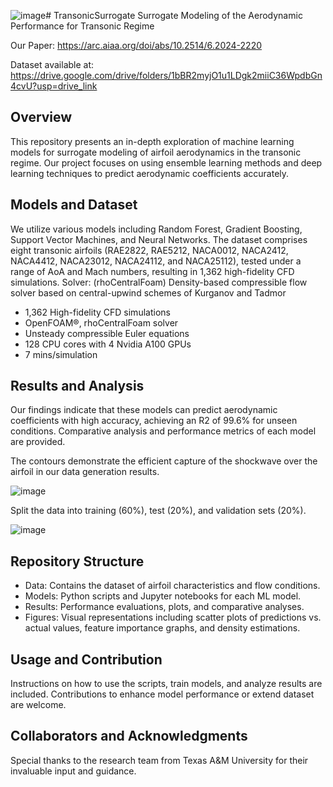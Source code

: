 ![image](https://github.com/Mohamedelrefaie/TransonicSurrogate/assets/99045424/a4c595af-b8dd-4a1e-99a6-b08ab74914d6)# TransonicSurrogate
Surrogate Modeling of the Aerodynamic Performance for Transonic Regime

Our Paper: https://arc.aiaa.org/doi/abs/10.2514/6.2024-2220

Dataset available at: https://drive.google.com/drive/folders/1bBR2myjO1u1LDgk2miiC36WpdbGn4cvU?usp=drive_link

## Overview
This repository presents an in-depth exploration of machine learning models for surrogate modeling of airfoil aerodynamics in the transonic regime. Our project focuses on using ensemble learning methods and deep learning techniques to predict aerodynamic coefficients accurately.

## Models and Dataset
We utilize various models including Random Forest, Gradient Boosting, Support Vector Machines, and Neural Networks. The dataset comprises eight transonic airfoils (RAE2822,
RAE5212, NACA0012, NACA2412, NACA4412, NACA23012, NACA24112, and NACA25112), tested under a range of AoA and Mach numbers, resulting in 1,362 high-fidelity CFD simulations.
Solver: (rhoCentralFoam) Density-based compressible flow solver based on central-upwind schemes of Kurganov and Tadmor
+ 1,362 High-fidelity CFD simulations​
+ OpenFOAM®, rhoCentralFoam solver​
+ Unsteady compressible Euler equations​
+ 128 CPU cores with 4 Nvidia A100 GPUs​
+ 7 mins/simulation

  
## Results and Analysis
Our findings indicate that these models can predict aerodynamic coefficients with high accuracy, achieving an R2 of 99.6% for unseen conditions. Comparative analysis and performance metrics of each model are provided.

The contours demonstrate the efficient capture of the shockwave over the airfoil in our data generation results.

![image](https://github.com/Mohamedelrefaie/TransonicSurrogate/assets/99045424/515eb365-57e1-47c9-bcbb-991b6e106803)

Split the data into training (60%), test (20%), and validation sets (20%).

![image](https://github.com/Mohamedelrefaie/TransonicSurrogate/assets/99045424/affcd048-148e-4dcb-8056-7ee87d90bbbe)

## Repository Structure
+ Data: Contains the dataset of airfoil characteristics and flow conditions.
+ Models: Python scripts and Jupyter notebooks for each ML model.
+ Results: Performance evaluations, plots, and comparative analyses.
+ Figures: Visual representations including scatter plots of predictions vs. actual values, feature importance graphs, and density estimations.

## Usage and Contribution
Instructions on how to use the scripts, train models, and analyze results are included. Contributions to enhance model performance or extend dataset are welcome.

## Collaborators and Acknowledgments
Special thanks to the research team from Texas A&M University for their invaluable input and guidance.
